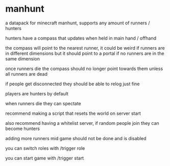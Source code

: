 # manhunt

a datapack for minecraft manhunt, supports any amount of runners / hunters

hunters have a compass that updates when held in main hand / offhand

the compass will point to the nearest runner, it could be weird if runners are in different dimensions but it should point to a portal if no runners are in the same dimension

once runners die the compass should no longer point towards them unless all runners are dead

if people get disconnected they should be able to relog just fine

players are hunters by default

when runners die they can spectate

recommend making a script that resets the world on server start

also recommend having a whitelist server, if random people join they can become hunters

adding more runners mid game should not be done and is disabled

you can switch roles with
/trigger role

you can start game with
/trigger start